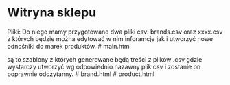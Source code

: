 ﻿# Witryna sklepu

Pliki:
Do niego mamy przygotowane dwa pliki csv: brands.csv oraz xxxx.csv z których będzie można edytować w nim inforamcje jak i utworzyć nowe odnośniki do marek produktów.
    # main.html 

są to szablony z których generowane będą treści z plików .csv gdzie wystarczy utworzyć wg odpowiednio nazawny plik csv i zostanie on poprawnie odczytanny.
    # brand.html 
    # product.html 


